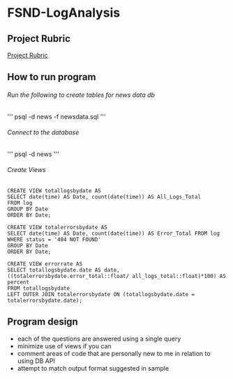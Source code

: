 # FSND-LogAnalysis

## Project Rubric
[Project Rubric](https://review.udacity.com/#!/rubrics/277/view)

## How to run program
###### Run the following to create tables for news data db
'''
psql -d news -f newsdata.sql
'''
###### Connect to the database
'''
psql -d news 
'''
###### Create Views
```
CREATE VIEW totallogsbydate AS 
SELECT date(time) AS Date, count(date(time)) AS All_Logs_Total 
FROM log 
GROUP BY Date 
ORDER BY Date;
```
```
CREATE VIEW totalerrorsbydate AS
SELECT date(time) AS Date, count(date(time)) AS Error_Total FROM log 
WHERE status = '404 NOT FOUND' 
GROUP BY Date 
ORDER BY Date;
```
```
CREATE VIEW errorrate AS
SELECT totallogsbydate.date AS date, ((totalerrorsbydate.error_total::float/ all_logs_total::float)*100) AS percent
FROM totallogsbydate
LEFT OUTER JOIN totalerrorsbydate ON (totallogsbydate.date = totalerrorsbydate.date);
```

## Program design
- each of the questions are answered using a single query
- minimize use of views if you can
- comment areas of code that are personally new to me in relation to using DB API
- attempt to match output format suggested in sample
